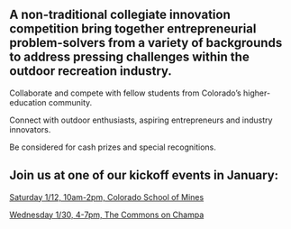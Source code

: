 ## A non-traditional collegiate innovation competition bring together entrepreneurial problem-solvers from a variety of backgrounds to address pressing challenges within the outdoor recreation industry.

Collaborate and compete with fellow students from Colorado’s higher-education community.

Connect with outdoor enthusiasts, aspiring entrepreneurs and industry innovators.

Be considered for cash prizes and special recognitions.

## Join us at one of our kickoff events in January:

<a class="cta-button"
href="https://innovation.mines.edu/innovationchallenges/">
Saturday 1/12, 10am-2pm, Colorado School of Mines
</a>

<a class="cta-button"
href="https://www.eventbrite.com/e/the-wright-outdoor-innovation-challenge-january-30-kickoff-2-tickets-4512791882">
Wednesday 1/30, 4-7pm, The Commons on Champa
</a>
